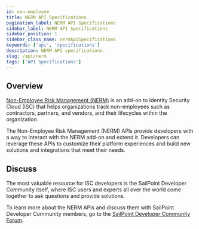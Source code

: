 ```yaml
---
id: non-employee
title: NERM API Specifications
pagination_label: NERM API Specifications
sidebar_label: NERM API Specifications
sidebar_position: 1
sidebar_class_name: nermApiSpecifications
keywords: ['api', 'specifications']
description: NERM API specifications.
slug: /api/nerm
tags: ['API Specifications']
---
```


## Overview

[Non-Employee Risk Management (NERM)](https://documentation.sailpoint.com/ne-admin/help/) is an add-on to Identity Security Cloud (ISC) that helps organizations track non-employees such as contractors, partners, and vendors, and their lifecycles within the organization.

The Non-Employee Risk Management (NERM) APIs provide developers with a way to interact with the NERM add-on and extend it. Developers can leverage these APIs to customize their platform experiences and build new solutions and integrations that meet their needs.


## Discuss

The most valuable resource for ISC developers is the SailPoint Developer Community itself, where ISC users and experts all over the world come together to ask questions and provide solutions.

To learn more about the NERM APIs and discuss them with SailPoint Developer Community members, go to the [SailPoint Developer Community Forum](https://developer.sailpoint.com/discuss/tag/nerm).
